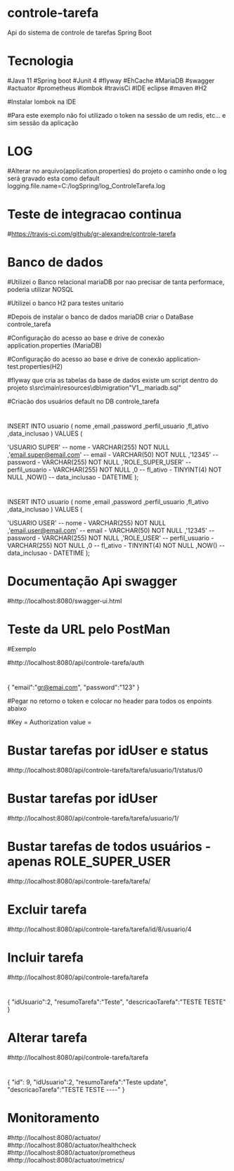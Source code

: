 # controle-tarefa
Api do sistema de controle de tarefas Spring Boot

# Tecnologia
#Java 11
#Spring boot
#Junit 4
#flyway
#EhCache
#MariaDB
#swagger
#actuator
#prometheus
#lombok
#travisCi
#IDE eclipse
#maven
#H2

#Instalar lombok na IDE

#Para este exemplo não foi utilizado o token na sessão de um redis, etc... e sim sessão da aplicação

# LOG
#Alterar no arquivo(application.properties) do projeto o caminho onde o log será gravado esta como default logging.file.name=C:/logSpring/log_ControleTarefa.log

# Teste de integracao continua
#https://travis-ci.com/github/gr-alexandre/controle-tarefa

# Banco de dados

#Utilizei o Banco relacional mariaDB por nao precisar de tanta performace, poderia utilizar NOSQL

#Utilizei o  banco H2 para testes unitario

#Depois de instalar o banco de dados mariaDB criar o DataBase controle_tarefa

#Configuração do acesso ao base e drive de conexão application.properties (MariaDB)

#Configuração do acesso ao base e drive de conexão application-test.properties(H2)

#flyway que cria as tabelas da base de dados existe um script dentro do projeto  s\src\main\resources\db\migration\"V1__mariadb.sql"

#Criacão dos usuários default no DB controle_tarefa
#
INSERT INTO usuario
(
nome
 ,email
 ,password
 ,perfil_usuario
 ,fl_ativo
 ,data_inclusao
)
VALUES
(
 
 'USUARIO SUPER' -- nome - VARCHAR(255) NOT NULL
 ,'email.super@email.com' -- email - VARCHAR(50) NOT NULL
 ,'12345' -- password - VARCHAR(255) NOT NULL
 ,'ROLE_SUPER_USER' -- perfil_usuario - VARCHAR(255) NOT NULL
 ,0 -- fl_ativo - TINYINT(4) NOT NULL
 ,NOW() -- data_inclusao - DATETIME
);

#
INSERT INTO usuario
(
nome
 ,email
 ,password
 ,perfil_usuario
 ,fl_ativo
 ,data_inclusao
)
VALUES
(
 
 'USUARIO USER' -- nome - VARCHAR(255) NOT NULL
 ,'email.user@email.com' -- email - VARCHAR(50) NOT NULL
 ,'12345' -- password - VARCHAR(255) NOT NULL
 ,'ROLE_USER' -- perfil_usuario - VARCHAR(255) NOT NULL
 ,0 -- fl_ativo - TINYINT(4) NOT NULL
 ,NOW() -- data_inclusao - DATETIME
);

# Documentação Api swagger
#http://localhost:8080/swagger-ui.html

# Teste da URL pelo PostMan

#Exemplo

#http://localhost:8080/api/controle-tarefa/auth
#
{
   "email":"gr@emai.com",
   "password":"123"
}


#Pegar no retorno o token e colocar no header para todos os enpoints abaixo

#Key = Authorization value = <token>

# Bustar tarefas  por idUser e status
#http://localhost:8080/api/controle-tarefa/tarefa/usuario/1/status/0

# Bustar tarefas por idUser
#http://localhost:8080/api/controle-tarefa/tarefa/usuario/1/

# Bustar tarefas de todos usuários - apenas ROLE_SUPER_USER
#http://localhost:8080/api/controle-tarefa/tarefa/

# Excluir tarefa 
#http://localhost:8080/api/controle-tarefa/tarefa/id/8/usuario/4

# Incluir tarefa
#http://localhost:8080/api/controle-tarefa/tarefa
#
{
   "idUsuario":2,
   "resumoTarefa":"Teste",
   "descricaoTarefa":"TESTE  TESTE"
}

# Alterar tarefa 
#http://localhost:8080/api/controle-tarefa/tarefa
#
{
    "id": 9,
    "idUsuario":2,
    "resumoTarefa":"Teste update",
    "descricaoTarefa":"TESTE  TESTE ----"
}

# Monitoramento
#http://localhost:8080/actuator/
#http://localhost:8080/actuator/healthcheck
#http://localhost:8080/actuator/prometheus
#http://localhost:8080/actuator/metrics/
